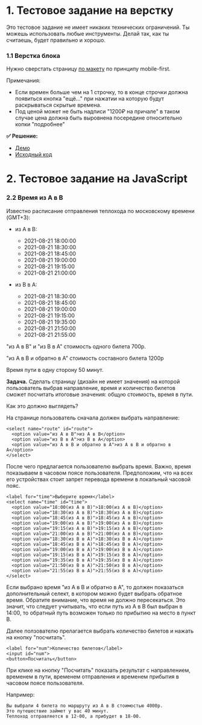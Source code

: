  # 1. Тестовое задание на верстку #

Это тестовое задание не имеет никаких технических ограничений.
Ты можешь использовать любые инструменты. 
Делай так, как ты считаешь, будет правильно и хорошо.

### 1.1 Верстка блока ###

Нужно сверстать страницу [по макету](https://www.figma.com/file/JyFQcxiynMH1i5ViWz4qi0/Layout-test-task) по принципу mobile-first. 

Примечания:
- Если времен больше чем на 1 строчку, 
  то в конце строчки должна появиться кнопка "ещё..." 
  при нажатии на которую будут раскрываться скрытые времена.
- Под ценой может не быть надписи "1200₽ на причале" 
  в таком случае цена должна быть выровнена посередине 
  относительно копки "подробнее"

**✅ Решение:**

- [Демо](https://artantstar.github.io/nevatrip-test-task/layout-task/)
- [Исходный код](https://github.com/artantstar/nevatrip-test-task/tree/layout-task)

 # 2. Тестовое задание на JavaScript #

### 2.2 Время из A в B ###
Известно расписание отправления теплохода по московскому времени (GMT+3):

* из A в B:
    * 2021-08-21 18:00:00
    * 2021-08-21 18:30:00
    * 2021-08-21 18:45:00
    * 2021-08-21 19:00:00
    * 2021-08-21 19:15:00
    * 2021-08-21 21:00:00

* из B в A:
    * 2021-08-21 18:30:00
    * 2021-08-21 18:45:00
    * 2021-08-21 19:00:00
    * 2021-08-21 19:15:00
    * 2021-08-21 19:35:00
    * 2021-08-21 21:50:00
    * 2021-08-21 21:55:00

"из A в B" и "из B в A" стоимость одного билета 700р.

"из A в B и обратно в А" стоимость составного билета 1200р

Время пути в одну сторону 50 минут.

**Задача.**
Сделать страницу (дизайн не имеет значения) на которой пользователь выбрав направление, время и количество билетов сможет посчитать итоговые значения: общую стоимость, время в пути.

Как это должно выглядеть?

На странице пользователь сначала должен выбрать направление:

	<select name="route" id="route">
	  <option value="из A в B">из A в B</option>
	  <option value="из B в A">из B в A</option>
	  <option value="из A в B и обратно в А">из A в B и обратно в А</option>
	</select>

После чего предлагается пользователю выбрать время. 
Важно, время показываем в часовом поясе пользователя. 
Предположим, что на всех его устройствах стоит запрет перевода времени в локальный часовой пояс.

	<label for="time">Выберите время</label>
	<select name="time" id="time">
	  <option value="18:00(из A в B)">18:00(из A в B)</option>
	  <option value="18:30(из A в B)">18:30(из A в B)</option>
	  <option value="18:45(из A в B)">18:45(из A в B)</option>
	  <option value="19:00(из A в B)">19:00(из A в B)</option>
	  <option value="19:15(из A в B)">19:15(из A в B)</option>
	  <option value="21:00(из A в B)">21:00(из A в B)</option>
	  <option value="18:30(из B в A)">18:30(из B в A)</option>
	  <option value="18:45(из B в A)">18:45(из B в A)</option>
	  <option value="19:00(из B в A)">19:00(из B в A)</option>
	  <option value="19:15(из B в A)">19:15(из B в A)</option>
	  <option value="19:35(из B в A)">19:35(из B в A)</option>
	  <option value="21:50(из B в A)">21:50(из B в A)</option>
	  <option value="21:55(из B в A)">21:55(из B в A)</option>
	</select>

Если выбрано время "из A в B и обратно в А", то должен показаться
дополнительный селект, в котором можно будет выбрать обратное время.
Обратите внимание, что время не должно пересекаться. Это значит,
что следует учитывать, что если путь из А в В был выбран в 14:00, то
обратный путь возможен только по прибытию на место в пункт В. 

Далее ползователю прелагается выбрать количество билетов и нажать на кнопку "посчитать".

	<label for="num">Количество билетов</label>
	<input id="num">
	<button>Посчитать</button>

При клике на кнопку "Посчитать" показать результат с направлением, временем в пути, временем отправления и временем прибытия в часовом поясе пользователя. 

Например:

	Вы выбрали 4 билета по маршруту из A в B стоимостью 4000р.
	Это путешествие займет у вас 40 минут. 
	Теплоход отправляется в 12-00, а прибудет в 18-00.